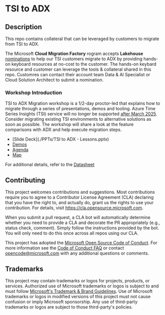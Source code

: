 # TSI to ADX

## Description
This repo contains collateral that can be leveraged by customers to migrate from TSI to ADX. 

The Microsoft **Cloud Migration Factory** rogram accepts **Lakehouse** [nominations](https://aka.ms/cmf) to help our TSI customers migrate to ADX by providing hands-on keyboard resources at no-cost to the customer. The hands-on keybard resource and customer can leverage the tools & collateral shared in this repo. Customres can contact their account team Data & AI Specialist or Cloud Solution Architect to submit a nomination. 


### Workshop Introduction
TSI to ADX Migration workshop is a 1/2-day proctor-led that explains how to migrate through a series of presentations, demos and tooling. Azure Time Series Insights (TSI) service will no longer be supported [after March 2025](https://aka.ms/tsi2adx). Consider migrating existing TSI environments to alternative solutions as soon as possible. The workshop will share a look at the feature comparisons with ADX and help execute migration steps.

- [Slide Deck](./PPTs/TSI to ADX - Lessons.pptx) 
- [Demos](url)
- [Agenda](url)
- [Map](url)

For additional details, refer to the [Datasheet](url) 



## Contributing

This project welcomes contributions and suggestions.  Most contributions require you to agree to a
Contributor License Agreement (CLA) declaring that you have the right to, and actually do, grant us
the rights to use your contribution. For details, visit https://cla.opensource.microsoft.com.

When you submit a pull request, a CLA bot will automatically determine whether you need to provide
a CLA and decorate the PR appropriately (e.g., status check, comment). Simply follow the instructions
provided by the bot. You will only need to do this once across all repos using our CLA.

This project has adopted the [Microsoft Open Source Code of Conduct](https://opensource.microsoft.com/codeofconduct/).
For more information see the [Code of Conduct FAQ](https://opensource.microsoft.com/codeofconduct/faq/) or
contact [opencode@microsoft.com](mailto:opencode@microsoft.com) with any additional questions or comments.

## Trademarks

This project may contain trademarks or logos for projects, products, or services. Authorized use of Microsoft 
trademarks or logos is subject to and must follow 
[Microsoft's Trademark & Brand Guidelines](https://www.microsoft.com/en-us/legal/intellectualproperty/trademarks/usage/general).
Use of Microsoft trademarks or logos in modified versions of this project must not cause confusion or imply Microsoft sponsorship.
Any use of third-party trademarks or logos are subject to those third-party's policies.
